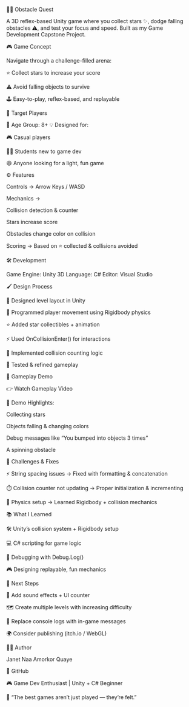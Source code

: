 🏃‍♂️ Obstacle Quest

A 3D reflex-based Unity game where you collect stars ✨, dodge falling obstacles ⚠️, and test your focus and speed.
Built as my Game Development Capstone Project.

🎮 Game Concept

Navigate through a challenge-filled arena:

⭐ Collect stars to increase your score

⚠️ Avoid falling objects to survive

🕹️ Easy-to-play, reflex-based, and replayable

🎯 Target Players

👶 Age Group: 8+
💡 Designed for:

🎮 Casual players

👨‍💻 Students new to game dev

😄 Anyone looking for a light, fun game

⚙️ Features

Controls → Arrow Keys / WASD

Mechanics →

Collision detection & counter

Stars increase score

Obstacles change color on collision

Scoring → Based on ⭐ collected & collisions avoided

🛠️ Development

Game Engine: Unity 3D
Language: C#
Editor: Visual Studio

🖌️ Design Process

🎨 Designed level layout in Unity

🏃 Programmed player movement using Rigidbody physics

⭐ Added star collectibles + animation

⚡ Used OnCollisionEnter() for interactions

🔄 Implemented collision counting logic

🐞 Tested & refined gameplay

🎥 Gameplay Demo

👉 Watch Gameplay Video

📌 Demo Highlights:

Collecting stars

Objects falling & changing colors

Debug messages like “You bumped into objects 3 times”

A spinning obstacle

🐞 Challenges & Fixes

⚡ String spacing issues → Fixed with formatting & concatenation

⏱️ Collision counter not updating → Proper initialization & incrementing

🔧 Physics setup → Learned Rigidbody + collision mechanics

📚 What I Learned

🛠 Unity’s collision system + Rigidbody setup

💻 C# scripting for game logic

🐞 Debugging with Debug.Log()

🎮 Designing replayable, fun mechanics

🚀 Next Steps

🎵 Add sound effects + UI counter

🗺️ Create multiple levels with increasing difficulty

💬 Replace console logs with in-game messages

🌍 Consider publishing (itch.io / WebGL)

👩‍💻 Author

Janet Naa Amorkor Quaye

🔗 GitHub

🎮 Game Dev Enthusiast | Unity + C# Beginner

💬 “The best games aren’t just played — they’re felt.”

